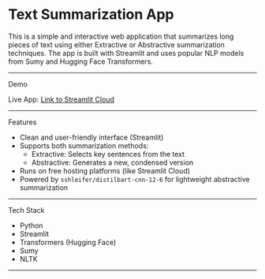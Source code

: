 # Text Summarization App

This is a simple and interactive web application that summarizes long pieces of text using either Extractive or Abstractive summarization techniques. The app is built with Streamlit and uses popular NLP models from Sumy and Hugging Face Transformers.

---

Demo

Live App: [Link to Streamlit Cloud](https://text-summarizer-app-ec3bdvnpmk5se8vmrdfyvf.streamlit.app/)  

---

Features

- Clean and user-friendly interface (Streamlit)
- Supports both summarization methods:
  - Extractive: Selects key sentences from the text
  - Abstractive: Generates a new, condensed version
- Runs on free hosting platforms (like Streamlit Cloud)
- Powered by `sshleifer/distilbart-cnn-12-6` for lightweight abstractive summarization

---

Tech Stack

- Python
- Streamlit
- Transformers (Hugging Face)
- Sumy
- NLTK

---

